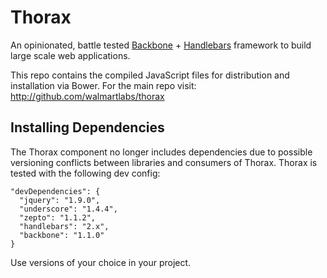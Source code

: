 # Thorax

An opinionated, battle tested [Backbone](http://backbonejs.org/) + [Handlebars](http://handlebarsjs.com/) framework to build large scale web applications.

This repo contains the compiled JavaScript files for distribution and installation via Bower. For the main repo visit:
http://github.com/walmartlabs/thorax

## Installing Dependencies

The Thorax component no longer includes dependencies due to possible versioning conflicts between libraries and consumers of Thorax. Thorax is tested with the following dev config:

    "devDependencies": {
      "jquery": "1.9.0",
      "underscore": "1.4.4",
      "zepto": "1.1.2",
      "handlebars": "2.x",
      "backbone": "1.1.0"
    }

Use versions of your choice in your project.
